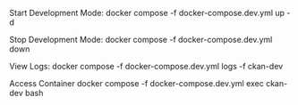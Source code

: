 Start Development Mode:
docker compose -f docker-compose.dev.yml up -d

Stop Development Mode:
docker compose -f docker-compose.dev.yml down

View Logs:
docker compose -f docker-compose.dev.yml logs -f ckan-dev

Access Container
docker compose -f docker-compose.dev.yml exec ckan-dev bash